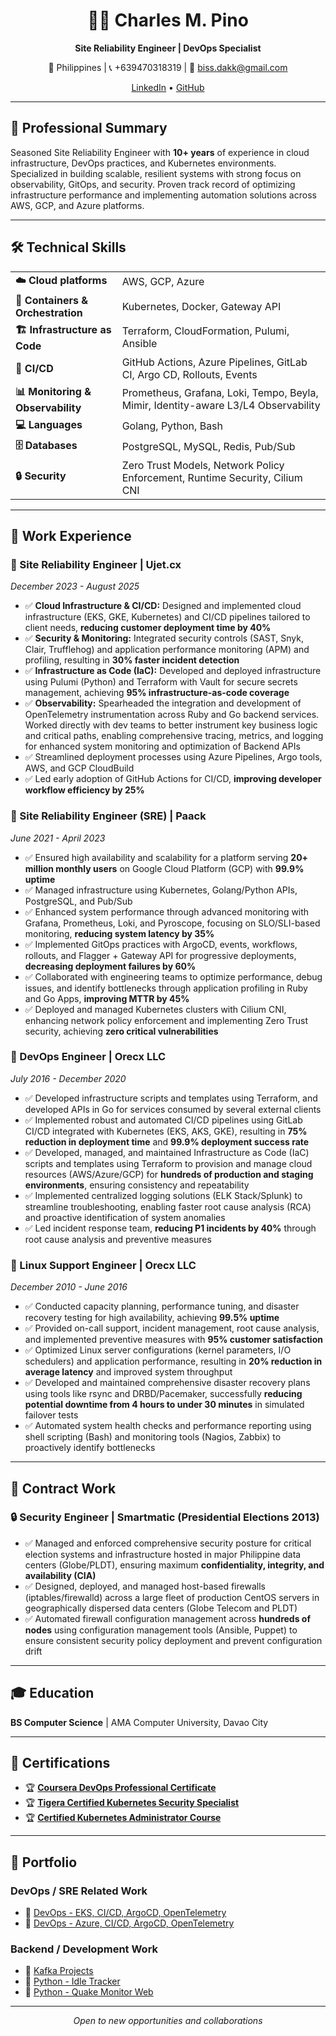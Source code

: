 <div align="center">

# 👨‍💻 Charles M. Pino

**Site Reliability Engineer | DevOps Specialist**

📍 Philippines | 📞 +639470318319 | 📧 biss.dakk@gmail.com

[LinkedIn](https://www.linkedin.com/in/charleszpino/) • [GitHub](#https://github.com/misua)

</div>

---

## 💼 Professional Summary

Seasoned Site Reliability Engineer with **10+ years** of experience in cloud infrastructure, DevOps practices, and Kubernetes environments. Specialized in building scalable, resilient systems with strong focus on observability, GitOps, and security. Proven track record of optimizing infrastructure performance and implementing automation solutions across AWS, GCP, and Azure platforms.

---

## 🛠️ Technical Skills

<table>
<tr>
<td><strong>☁️ Cloud platforms</strong></td>
<td>AWS, GCP, Azure</td>
</tr>
<tr>
<td><strong>🐳 Containers & Orchestration</strong></td>
<td>Kubernetes, Docker, Gateway API</td>
</tr>
<tr>
<td><strong>🏗️ Infrastructure as Code</strong></td>
<td>Terraform, CloudFormation, Pulumi, Ansible</td>
</tr>
<tr>
<td><strong>🔄 CI/CD</strong></td>
<td>GitHub Actions, Azure Pipelines, GitLab CI, Argo CD, Rollouts, Events</td>
</tr>
<tr>
<td><strong>📊 Monitoring & Observability</strong></td>
<td>Prometheus, Grafana, Loki, Tempo, Beyla, Mimir, Identity-aware L3/L4 Observability</td>
</tr>
<tr>
<td><strong>💻 Languages</strong></td>
<td>Golang, Python, Bash</td>
</tr>
<tr>
<td><strong>🗄️ Databases</strong></td>
<td>PostgreSQL, MySQL, Redis, Pub/Sub</td>
</tr>
<tr>
<td><strong>🔒 Security</strong></td>
<td>Zero Trust Models, Network Policy Enforcement, Runtime Security, Cilium CNI</td>
</tr>
</table>

---

## 💼 Work Experience

### 🚀 Site Reliability Engineer | **Ujet.cx**
*December 2023 - August 2025*

- ✅ **Cloud Infrastructure & CI/CD:** Designed and implemented cloud infrastructure (EKS, GKE, Kubernetes) and CI/CD pipelines tailored to client needs, **reducing customer deployment time by 40%**
- ✅ **Security & Monitoring:** Integrated security controls (SAST, Snyk, Clair, Trufflehog) and application performance monitoring (APM) and profiling, resulting in **30% faster incident detection**
- ✅ **Infrastructure as Code (IaC):** Developed and deployed infrastructure using Pulumi (Python) and Terraform with Vault for secure secrets management, achieving **95% infrastructure-as-code coverage**
- ✅ **Observability:** Spearheaded the integration and development of OpenTelemetry instrumentation across Ruby and Go backend services. Worked directly with dev teams to better instrument key business logic and critical paths, enabling comprehensive tracing, metrics, and logging for enhanced system monitoring and optimization of Backend APIs
- ✅ Streamlined deployment processes using Azure Pipelines, Argo tools, AWS, and GCP CloudBuild
- ✅ Led early adoption of GitHub Actions for CI/CD, **improving developer workflow efficiency by 25%**

### 🚀 Site Reliability Engineer (SRE) | **Paack**
*June 2021 - April 2023*

- ✅ Ensured high availability and scalability for a platform serving **20+ million monthly users** on Google Cloud Platform (GCP) with **99.9% uptime**
- ✅ Managed infrastructure using Kubernetes, Golang/Python APIs, PostgreSQL, and Pub/Sub
- ✅ Enhanced system performance through advanced monitoring with Grafana, Prometheus, Loki, and Pyroscope, focusing on SLO/SLI-based monitoring, **reducing system latency by 35%**
- ✅ Implemented GitOps practices with ArgoCD, events, workflows, rollouts, and Flagger + Gateway API for progressive deployments, **decreasing deployment failures by 60%**
- ✅ Collaborated with engineering teams to optimize performance, debug issues, and identify bottlenecks through application profiling in Ruby and Go Apps, **improving MTTR by 45%**
- ✅ Deployed and managed Kubernetes clusters with Cilium CNI, enhancing network policy enforcement and implementing Zero Trust security, achieving **zero critical vulnerabilities**

### 🚀 DevOps Engineer | **Orecx LLC**
*July 2016 - December 2020*

- ✅ Developed infrastructure scripts and templates using Terraform, and developed APIs in Go for services consumed by several external clients
- ✅ Implemented robust and automated CI/CD pipelines using GitLab CI/CD integrated with Kubernetes (EKS, AKS, GKE), resulting in **75% reduction in deployment time** and **99.9% deployment success rate**
- ✅ Developed, managed, and maintained Infrastructure as Code (IaC) scripts and templates using Terraform to provision and manage cloud resources (AWS/Azure/GCP) for **hundreds of production and staging environments**, ensuring consistency and repeatability
- ✅ Implemented centralized logging solutions (ELK Stack/Splunk) to streamline troubleshooting, enabling faster root cause analysis (RCA) and proactive identification of system anomalies
- ✅ Led incident response team, **reducing P1 incidents by 40%** through root cause analysis and preventive measures

### 🚀 Linux Support Engineer | **Orecx LLC**
*December 2010 - June 2016*

- ✅ Conducted capacity planning, performance tuning, and disaster recovery testing for high availability, achieving **99.5% uptime**
- ✅ Provided on-call support, incident management, root cause analysis, and implemented preventive measures with **95% customer satisfaction**
- ✅ Optimized Linux server configurations (kernel parameters, I/O schedulers) and application performance, resulting in **20% reduction in average latency** and improved system throughput
- ✅ Developed and maintained comprehensive disaster recovery plans using tools like rsync and DRBD/Pacemaker, successfully **reducing potential downtime from 4 hours to under 30 minutes** in simulated failover tests
- ✅ Automated system health checks and performance reporting using shell scripting (Bash) and monitoring tools (Nagios, Zabbix) to proactively identify bottlenecks

---

## 💼 Contract Work

### 🔒 Security Engineer | **Smartmatic** (Presidential Elections 2013)

- ✅ Managed and enforced comprehensive security posture for critical election systems and infrastructure hosted in major Philippine data centers (Globe/PLDT), ensuring maximum **confidentiality, integrity, and availability (CIA)**
- ✅ Designed, deployed, and managed host-based firewalls (iptables/firewalld) across a large fleet of production CentOS servers in geographically dispersed data centers (Globe Telecom and PLDT)
- ✅ Automated firewall configuration management across **hundreds of nodes** using configuration management tools (Ansible, Puppet) to ensure consistent security policy deployment and prevent configuration drift

---

## 🎓 Education

**BS Computer Science** | AMA Computer University, Davao City

---

## 📜 Certifications

- 🏆 [**Coursera DevOps Professional Certificate**](https://www.coursera.org/account/accomplishments/verify/PVYQTG8NK7LL)
- 🏆 [**Tigera Certified Kubernetes Security Specialist**](https://courses.academy.tigera.io/certificates/f00d7bf239a74f1c8318e6900d33c69e)
- 🏆 [**Certified Kubernetes Administrator Course**](https://kodekloud.com/certificate-verification/2D0662AC7F50-2D065CB64DDD-2D06571C2428)

---


## 📂 Portfolio

### **DevOps / SRE Related Work**
- 🔗 [DevOps - EKS, CI/CD, ArgoCD, OpenTelemetry](https://github.com/misua/eks-with-otel)
- 🔗 [DevOps - Azure, CI/CD, ArgoCD, OpenTelemetry](https://github.com/misua/azureDevops)

### **Backend / Development Work**
- 🔗 [Kafka Projects](https://github.com/misua/kafka)
- 🔗 [Python - Idle Tracker](https://github.com/misua/idle_tracker)
- 🔗 [Python - Quake Monitor Web](https://github.com/misua/quake_monitor_web)



---

<div align="center">

*Open to new opportunities and collaborations*

</div>